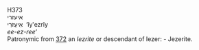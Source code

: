<body>
  <p>H373<br>  איעזרי  <br> אִיעֶזרִי  ‎  ‘ı̂y‛ezrı̂y  <br><i>ee-ez-ree‘ </i><br>Patronymic from <a href="h0372.htm">372</a>  an <i>Iezrite</i> or descendant of Iezer: - Jezerite.<br></p>
 </body>